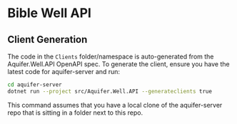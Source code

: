 # Bible Well API

## Client Generation

The code in the `Clients` folder/namespace is auto-generated from the Aquifer.Well.API OpenAPI spec. To generate the client,
ensure you have the latest code for aquifer-server and run:
```bash
cd aquifer-server
dotnet run --project src/Aquifer.Well.API --generateclients true
```
This command assumes that you have a local clone of the aquifer-server repo that is sitting in a folder next to this repo.